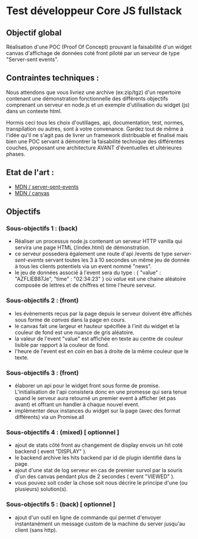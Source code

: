 
# Test développeur Core JS fullstack
## Objectif global
Réalisation d'une POC (Proof Of Concept) prouvant la faisabilité d'un widget canvas d'affichage de données coté front piloté par un serveur de type "Server-sent events".

## Contraintes techniques :
Nous attendons que vous livriez une archive (ex:zip/tgz) d'un repertoire contenant une démonstration fonctionnelle des différents objectifs comprenant un serveur en node.js et un exemple d'utilisation du widget (js) dans un contexte html.

Hormis ceci tous les choix d'outillages, api, documentation, test, normes, transpilation ou autres, sont à votre convenance. Gardez tout de même à l'idée qu'il ne s'agit pas de livrer un framework distribuable et finalisé mais bien une POC servant à démontrer la faisabilité technique des différentes couches, proposant une architecture AVANT d'éventuelles et ultérieures phases.

## Etat de l'art :
- [MDN / server-sent-events](https://developer.mozilla.org/en-US/docs/Web/API/Server-sent_events)
- [MDN / canvas](https://developer.mozilla.org/fr/docs/Web/API/Canvas_API)

## Objectifs

### Sous-objectifs 1 : (back)

- Réaliser un processus node.js contenant un serveur HTTP vanilla qui servira une page HTML (/index.html) de démonstration.
- ce serveur possedera également une route d'api /events de type *server-sent-events*  servant toutes les 3 à 10 secondes un même jeu de donnée à tous les clients potentiels via un event nommé "news".
- le jeu de données associé à l'event sera du type : { "value" : "AZFLIEB87Je", "time" : "02:34:23" } où *value* est une chaine aléatoire composée de lettres et de chiffres et time l'heure serveur.

### Sous-objectifs 2 : (front)
- les évènements reçus par la page depuis le serveur doivent être affichés sous forme de *canvas* dans la page en cours.
- le canvas fait une largeur et hauteur spécifiée à l'init du widget et la couleur de fond est une nuance de gris aléatoire.
- la valeur de l'event "value" est affichée en texte au centre de couleur lisible par rapport à la couleur de fond.
- l'heure de l'event est en coin en bas à droite de la même couleur que le texte.

### Sous-objectifs 3 : (front)
- élaborer un api pour le widget front sous forme de promise. L'initialisation de l'api consistera donc en une promesse qui sera tenue quand le serveur aura retourné un premier event à afficher (et pas avant) et offrant un handler à chaque nouvel event.
- implémenter deux instances du widget sur la page (avec des format différents) via un Promise.all

### Sous-objectifs 4 : (mixed) [ optionnel ]
- ajout de stats côté front au changement de display envois un hit coté backend ( event "DISPLAY" ).
- le backend archive les hits backend par id de plugin identifié dans la page.
- ajout d'une stat de log serveur en cas de premier survol par la souris d'un des canvas pendant plus de 2 secondes ( event "VIEWED" ).
- vous pouvez soit coder la chose soit nous décrire le principe d'une (ou plusieurs) solution(s).

### Sous-objectifs 5 : (back) [ optionnel ]
- ajout d'un outil en ligne de commande qui permet d'envoyer instantanément un message custom de la machine du server jusqu'au client (sans http).


